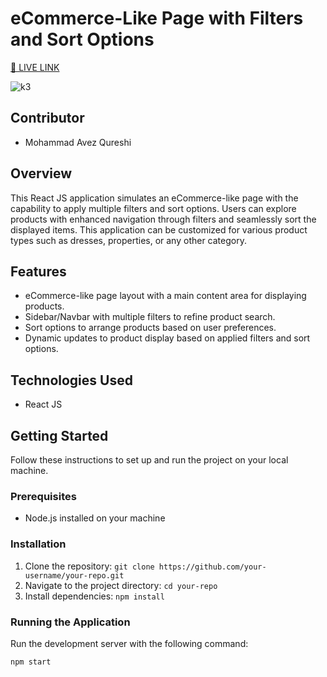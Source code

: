 # eCommerce-Like Page with Filters and Sort Options

[🔴 LIVE LINK](https://avez-a2-advance-filters.netlify.app/)

![k3](https://github.com/avezqureshi14/a2-ecommerce-multiple-filters/assets/95353195/15717972-caf9-4b7e-ac27-e20e7bd9bcba)



## Contributor
- Mohammad Avez Qureshi

## Overview
This React JS application simulates an eCommerce-like page with the capability to apply multiple filters and sort options. Users can explore products with enhanced navigation through filters and seamlessly sort the displayed items. This application can be customized for various product types such as dresses, properties, or any other category.

## Features
- eCommerce-like page layout with a main content area for displaying products.
- Sidebar/Navbar with multiple filters to refine product search.
- Sort options to arrange products based on user preferences.
- Dynamic updates to product display based on applied filters and sort options.

## Technologies Used
- React JS

## Getting Started
Follow these instructions to set up and run the project on your local machine.

### Prerequisites
- Node.js installed on your machine

### Installation
1. Clone the repository: `git clone https://github.com/your-username/your-repo.git`
2. Navigate to the project directory: `cd your-repo`
3. Install dependencies: `npm install`

### Running the Application
Run the development server with the following command:
```bash
npm start
